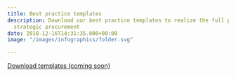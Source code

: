 ```yaml
---
title: Best practice templates
description: Download our best practice templates to realize the full potential within
  strategic procurement
date: 2018-12-16T14:31:35.000+00:00
image: "/images/infographics/folder.svg"

---
```

<a href="#" class="btn btn-primary green btn-lg">Download templates (coming soon)</a>